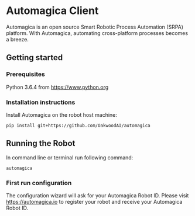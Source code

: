# Automagica Client
Automagica is an open source Smart Robotic Process Automation (SRPA) platform. With Automagica, automating cross-platform processes becomes a breeze.

## Getting started

### Prerequisites
Python 3.6.4 from https://www.python.org

### Installation instructions
Install Automagica on the robot host machine:
```
pip install git+https://github.com/OakwoodAI/automagica
```
## Running the Robot
In command line or terminal run following command:
```
automagica
```
### First run configuration
The configuration wizard will ask for your Automagica Robot ID. Please visit https://automagica.io to register your robot and receive your Automagica Robot ID.